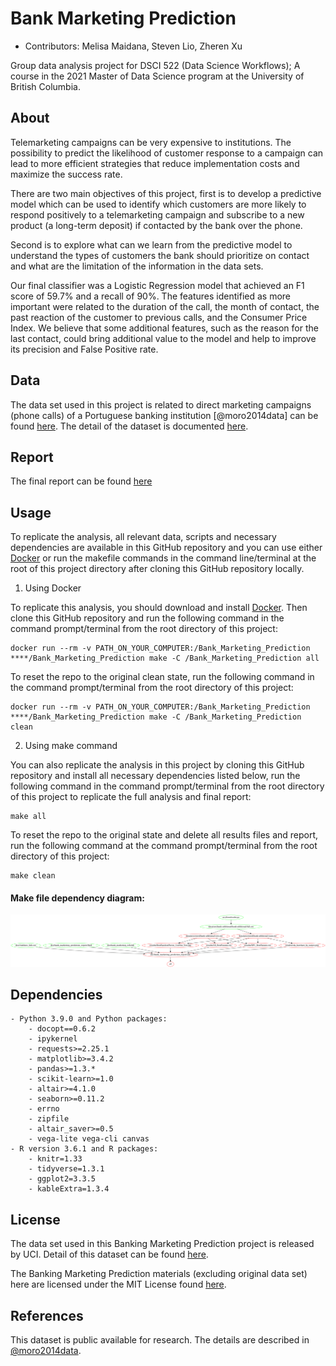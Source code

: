 # Bank Marketing Prediction

  - Contributors: Melisa Maidana, Steven Lio, Zheren Xu
	
Group data analysis project for DSCI 522 (Data Science Workflows); 
A course in the 2021 Master of Data Science program at the University of 
British Columbia.

## About

Telemarketing campaigns can be very expensive to institutions. The possibility to predict the 
likelihood of customer response to a campaign can lead to more efficient strategies that reduce 
implementation costs and maximize the success rate.

There are two main objectives of this project, first is to develop a predictive model which can 
be used to identify which customers are more likely to respond positively to a telemarketing 
campaign and subscribe to a new product (a long-term deposit) if contacted by the bank over the 
phone.

Second is to explore what can we learn from the predictive model to understand the types of customers 
the bank should prioritize on contact and what are the limitation of the information in the data sets.

Our final classifier was a Logistic Regression model that achieved an F1 score of 59.7% and a recall of 90%. 
The features identified as more important were related to the duration of the call, the month of contact, 
the past reaction of the customer to previous calls, and the Consumer Price Index.
We believe that some additional features, such as the reason for the last contact, could bring additional 
value to the model and help to improve its precision and False Positive rate.

## Data

The data set used in this project is related to direct marketing campaigns (phone calls) of a Portuguese banking institution [@moro2014data] can be found [here](http://archive.ics.uci.edu/ml/machine-learning-databases/00222).
The detail of the dataset is documented [here](http://archive.ics.uci.edu/ml/datasets/Bank+Marketing).

## Report

The final report can be found [here](https://htmlpreview.github.io/?https://github.com/UBC-MDS/Bank_Marketing_Prediction/blob/main/doc/bank_marketing_prediction_report.html)


## Usage

To replicate the analysis, all relevant data, scripts and necessary dependencies are available in this
GitHub repository and you can use either [Docker](https://www.docker.com/get-started) or run the makefile
commands in the command line/terminal at the root of this project directory after cloning this GitHub 
repository locally. 

1. Using Docker

To replicate this analysis, you should download and install [Docker](https://www.docker.com/get-started). Then clone this 
GitHub repository and run the following command in the command prompt/terminal from the root directory of this project:

	docker run --rm -v PATH_ON_YOUR_COMPUTER:/Bank_Marketing_Prediction ****/Bank_Marketing_Prediction make -C /Bank_Marketing_Prediction all

To reset the repo to the original clean state, run the following command in the command prompt/terminal from the root
directory of this project:

	docker run --rm -v PATH_ON_YOUR_COMPUTER:/Bank_Marketing_Prediction ****/Bank_Marketing_Prediction make -C /Bank_Marketing_Prediction clean 

2. Using make command 

You can also replicate the analysis in this project by cloning this GitHub repository and install all necessary dependencies 
listed below, run the following command in the command prompt/terminal from the root directory of this project to replicate 
the full analysis and final report:

    make all

To reset the repo to the original state and delete all results files and report, run the following command at the command
prompt/terminal from the root directory of this project:

    make clean

#### Make file dependency diagram:

![dependency_diagram](Makefile.png)


## Dependencies
	
	- Python 3.9.0 and Python packages:
		- docopt==0.6.2
		- ipykernel
		- requests>=2.25.1
		- matplotlib>=3.4.2
		- pandas>=1.3.*
		- scikit-learn>=1.0
		- altair>=4.1.0
		- seaborn>=0.11.2
		- errno
		- zipfile
		- altair_saver>=0.5
		- vega-lite vega-cli canvas
	- R version 3.6.1 and R packages:
		- knitr=1.33
		- tidyverse=1.3.1
		- ggplot2=3.3.5
		- kableExtra=1.3.4

## License

The data set used in this Banking Marketing Prediction project is released by UCI. 
Detail of this dataset can be found [here](http://archive.ics.uci.edu/ml/datasets/Bank+Marketing). 

The Banking Marketing Prediction materials (excluding original data set) here are licensed
under the MIT License found [here](https://github.com/UBC-MDS/Bank_Marketing_Prediction/blob/main/LICENSE).

## References

This dataset is public available for research. The details are described in [@moro2014data](http://archive.ics.uci.edu/ml/machine-learning-databases/00222/bank-additional.zip).


